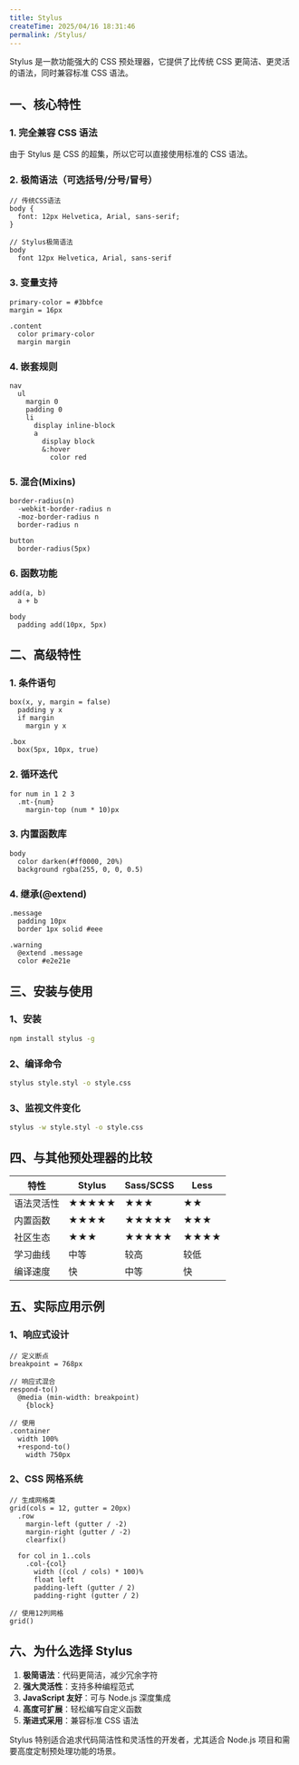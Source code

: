 ```yaml
---
title: Stylus
createTime: 2025/04/16 18:31:46
permalink: /Stylus/
---
```


Stylus 是一款功能强大的 CSS 预处理器，它提供了比传统 CSS 更简洁、更灵活的语法，同时兼容标准 CSS 语法。

## 一、核心特性

### 1. 完全兼容 CSS 语法

由于 Stylus 是 CSS 的超集，所以它可以直接使用标准的 CSS 语法。

### 2. 极简语法（可选括号/分号/冒号）

```stylus
// 传统CSS语法
body {
  font: 12px Helvetica, Arial, sans-serif;
}

// Stylus极简语法
body
  font 12px Helvetica, Arial, sans-serif
```

### 3. 变量支持

```stylus
primary-color = #3bbfce
margin = 16px

.content
  color primary-color
  margin margin
```

### 4. 嵌套规则

```stylus
nav
  ul
    margin 0
    padding 0
    li
      display inline-block
      a
        display block
        &:hover
          color red
```

### 5. 混合(Mixins)

```stylus
border-radius(n)
  -webkit-border-radius n
  -moz-border-radius n
  border-radius n

button
  border-radius(5px)
```

### 6. 函数功能

```stylus
add(a, b)
  a + b

body
  padding add(10px, 5px)
```

## 二、高级特性

### 1. 条件语句

```stylus
box(x, y, margin = false)
  padding y x
  if margin
    margin y x

.box
  box(5px, 10px, true)
```

### 2. 循环迭代

```stylus
for num in 1 2 3
  .mt-{num}
    margin-top (num * 10)px
```

### 3. 内置函数库

```stylus
body
  color darken(#ff0000, 20%)
  background rgba(255, 0, 0, 0.5)
```

### 4. 继承(@extend)

```stylus
.message
  padding 10px
  border 1px solid #eee

.warning
  @extend .message
  color #e2e21e
```

## 三、安装与使用

### 1、安装

```bash
npm install stylus -g
```

### 2、编译命令

```bash
stylus style.styl -o style.css
```

### 3、监视文件变化

```bash
stylus -w style.styl -o style.css
```

## 四、与其他预处理器的比较

| 特性       | Stylus | Sass/SCSS | Less |
| ---------- | ------ | --------- | ---- |
| 语法灵活性 | ★★★★★  | ★★★       | ★★   |
| 内置函数   | ★★★★   | ★★★★★     | ★★★  |
| 社区生态   | ★★★    | ★★★★★     | ★★★★ |
| 学习曲线   | 中等   | 较高      | 较低 |
| 编译速度   | 快     | 中等      | 快   |

## 五、实际应用示例

### 1、响应式设计

```stylus
// 定义断点
breakpoint = 768px

// 响应式混合
respond-to()
  @media (min-width: breakpoint)
    {block}

// 使用
.container
  width 100%
  +respond-to()
    width 750px
```

### 2、CSS 网格系统

```stylus
// 生成网格类
grid(cols = 12, gutter = 20px)
  .row
    margin-left (gutter / -2)
    margin-right (gutter / -2)
    clearfix()

  for col in 1..cols
    .col-{col}
      width ((col / cols) * 100)%
      float left
      padding-left (gutter / 2)
      padding-right (gutter / 2)

// 使用12列网格
grid()
```

## 六、为什么选择 Stylus

1. **极简语法**：代码更简洁，减少冗余字符
2. **强大灵活性**：支持多种编程范式
3. **JavaScript 友好**：可与 Node.js 深度集成
4. **高度可扩展**：轻松编写自定义函数
5. **渐进式采用**：兼容标准 CSS 语法

Stylus 特别适合追求代码简洁性和灵活性的开发者，尤其适合 Node.js 项目和需要高度定制预处理功能的场景。
